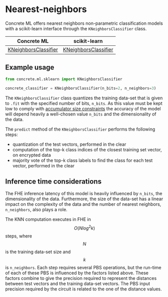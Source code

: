 # Nearest-neighbors

Concrete ML offers nearest neighbors non-parametric classification models with a scikit-learn interface through the `KNeighborsClassifier` class.

|                                                Concrete ML                                                 | scikit-learn                                                                                                          |
| :--------------------------------------------------------------------------------------------------------: | --------------------------------------------------------------------------------------------------------------------- |
| [KNeighborsClassifier](../developer-guide/api/concrete.ml.sklearn.neighbors.md#class-kneighborsclassifier) | [KNeighborsClassifier](https://scikit-learn.org/stable/modules/generated/sklearn.neighbors.KNeighborsClassifier.html) |

## Example usage

```python
from concrete.ml.sklearn import KNeighborsClassifier

concrete_classifier = KNeighborsClassifier(n_bits=2, n_neighbors=3)
```

The `KNeighborsClassifier` class quantizes the training data-set that is given to `.fit` with the specified number of bits, `n_bits`. As this value must be kept low to comply with [accumulator size constraints](../getting-started/concepts.md#model-accuracy-considerations-under-fhe-constraints) the accuracy of the model will depend heavily a well-chosen value `n_bits` and the dimensionality of the data.

The `predict` method of the `KNeighborsClassifier` performs the following steps:

- quantization of the test vectors, performed in the clear
- computation of the top-k class indices of the closest training set vector, on encrypted data
- majority vote of the top-k class labels to find the class for each test vector, performed in the clear

## Inference time considerations

The FHE inference latency of this model is heavily influenced by `n_bits`, the dimensionality of the data. Furthermore, the size of the data-set has a linear impact on the complexity of the data and the number of nearest neighbors, `n_neighbors`, also plays a role.

The KNN computation executes in FHE in $$O(Nlog^2k)$$ steps, where $$N$$ is the training data-set size and $$k$$ is `n_neighbors`. Each step requires several PBS operations, but the run-time of each of these PBS is influenced by the factors listed above. These factors combine to give the precision required to represent the distances between test vectors and the training data-set vectors. The PBS input precision required by the circuit is related to the one of the distance values.

